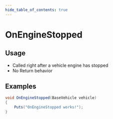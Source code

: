 ```yaml
---
hide_table_of_contents: true
---
```


# OnEngineStopped

## Usage

* Called right after a vehicle engine has stopped
* No Return behavior

## Examples

```csharp title=""
void OnEngineStopped(BaseVehicle vehicle)
{
    Puts("OnEngineStopped works!");
}
```
